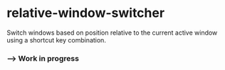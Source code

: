 # relative-window-switcher
Switch windows based on position relative to the current active window using a shortcut key combination.

### --> Work in progress
